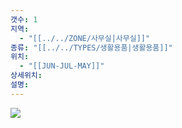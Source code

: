 ```yaml
---
갯수: 1
지역:
  - "[[../../ZONE/사무실|사무실]]"
종류: "[[../../TYPES/생활용품|생활용품]]"
위치:
  - "[[JUN-JUL-MAY]]"
상세위치: 
설명:
---
```

![](http://192.168.50.22/devices/250118_IMG_0020.jpg)